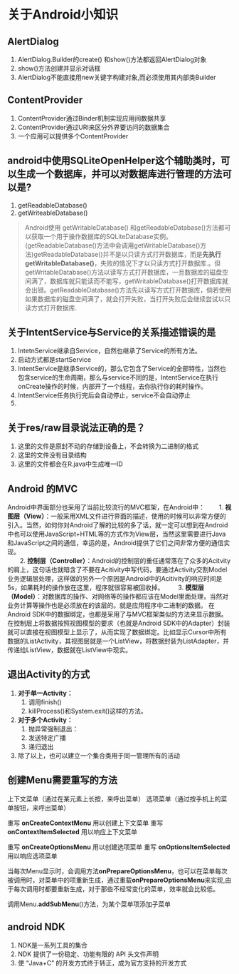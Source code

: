 # 关于Android小知识

## AlertDialog

1. AlertDialog.Builder的create() 和show()方法都返回AlertDialog对象
2. show()方法创建并显示对话框
3. AlertDialog不能直接用new关键字构建对象,而必须使用其内部类Builder



## ContentProvider

1. ContentProvider通过Binder机制实现应用间数据共享
2. ContentProvider通过URI来区分外界要访问的数据集合
3. 一个应用可以提供多个ContentProvider

## android中使用SQLiteOpenHelper这个辅助类时，可以生成一个数据库，并可以对数据库进行管理的方法可以是?

1. getReadableDatabase()
2. getWriteableDatabase()

>Android使用 getWritableDatabase() 和getReadableDatabase()方法都可以获取一个用于操作数据库的SQLiteDatabase实例。(getReadableDatabase()方法中会调用getWritableDatabase()方法)getReadableDatabase()并不是以只读方式打开数据库，而是**先执行getWritableDatabase()**，失败的情况下才以只读方式打开数据库.。但getWritableDatabase()方法以读写方式打开数据库，一旦数据库的磁盘空间满了，数据库就只能读而不能写，getWritableDatabase()打开数据库就会出错。getReadableDatabase()方法先以读写方式打开数据库，倘若使用如果数据库的磁盘空间满了，就会打开失败，当打开失败后会继续尝试以只读方式打开数据库.

## 关于IntentService与Service的关系描述错误的是

1. IntetnService继承自Service，自然也继承了Service的所有方法。
2. 启动方式都是startService
3. IntentService是继承Service的，那么它包含了Service的全部特性，当然也包含service的生命周期，那么与service不同的是，IntentService在执行onCreate操作的时候，内部开了一个线程，去你执行你的耗时操作。
4. IntentService任务执行完后会自动停止，service不会自动停止
5. 

## 关于res/raw目录说法正确的是？

1. 这里的文件是原封不动的存储到设备上，不会转换为二进制的格式
2. 这里的文件没有目录结构
3. 这里的文件都会在R.java中生成唯一ID

## Android 的MVC

 Android中界面部分也采用了当前比较流行的MVC框架，在Android中： 
　　1. **视图层（View）**：一般采用XML文件进行界面的描述，使用的时候可以非常方便的引入。当然，如何你对Android了解的比较的多了话，就一定可以想到在Android中也可以使用JavaScript+HTML等的方式作为View层，当然这里需要进行Java和JavaScript之间的通信，幸运的是，Android提供了它们之间非常方便的通信实现。     
　　2. **控制层（Controller）**：Android的控制层的重任通常落在了众多的Acitvity的肩上，这句话也就暗含了不要在Acitivity中写代码，要通过Activity交割Model业务逻辑层处理，这样做的另外一个原因是Android中的Acitivity的响应时间是5s，如果耗时的操作放在这里，程序就很容易被回收掉。
　　3. **模型层（Model）**：对数据库的操作、对网络等的操作都应该在Model里面处理，当然对业务计算等操作也是必须放在的该层的。就是应用程序中二进制的数据。
      在Android SDK中的数据绑定，也都是采用了与MVC框架类似的方法来显示数据。在控制层上将数据按照视图模型的要求（也就是Android SDK中的Adapter）封装就可以直接在视图模型上显示了，从而实现了数据绑定。比如显示Cursor中所有数据的ListActivity，其视图层就是一个ListView，将数据封装为ListAdapter，并传递给ListView，数据就在ListView中现实。 

## 退出Activity的方式

1. **对于单一Activity：**
   1. 调用finish()
   2. killProcess()和System.exit()这样的方法。
2. **对于多个Activity：**
   1. 抛异常强制退出：
   2. 发送特定广播
   3. 递归退出
3. 除了以上，也可以建立一个集合类用于同一管理所有的活动

## 创建Menu需要重写的方法

上下文菜单（通过在某元素上长按，来呼出菜单）
选项菜单（通过按手机上的菜单按钮，来呼出菜单） 

重写 **onCreateContextMenu** 用以创建上下文菜单
重写 **onContextItemSelected** 用以响应上下文菜单 

重写 **onCreateOptionsMenu** 用以创建选项菜单
重写 **onOptionsItemSelected** 用以响应选项菜单

当每次Menu显示时，会调用方法**onPrepareOptionsMenu**，也可以在菜单每次被调用时，对菜单中的项重新生成，通过重载**onPrepareOptionsMenu**来实现,由于每次调用时都要重新生成，对于那些不经常变化的菜单，效率就会比较低。

调用Menu.**addSubMenu**()方法，为某个菜单项添加子菜单

## android NDK

1. NDK是一系列工具的集合
2. NDK 提供了一份稳定、功能有限的 API 头文件声明
3. 使 “Java+C” 的开发方式终于转正，成为官方支持的开发方式